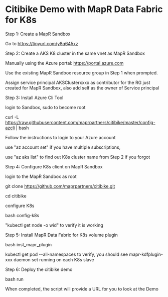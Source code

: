 # Citibike Demo with MapR Data Fabric for K8s

Step 1: Create a MapR Sandbox

Go to https://tinyurl.com/y8q645xz

Step 2: Create a AKS K8 cluster in the same vnet as MapR Sandbox

Manually using the Azure portal: https://portal.azure.com

Use the existing MapR Sandbox resource group in Step 1 when prompted.

Assign service principal AKSClusterxxxx as contributor for the RG just created for MapR Sandbox, also add self as the owner of Service principal

Step 3: Install Azure Cli Tool

login to Sandbox, sudo to become root

curl -L https://raw.githubusercontent.com/maprpartners/citibike/master/config-azcli | bash

Follow the instructions to login to your Azure account

use "az account set" if you have multiple subscriptions, 

use "az aks list" to find out K8s cluster name from Step 2 if you forgot


Step 4: Configure K8s client on MapR Sandbox

login to the MapR Sandbox as root

git clone https://github.com/maprpartners/citibike.git

cd citibike

configure K8s

bash config-k8s

"kubectl get node -o wid" to verify it is working

Step 5: Install MapR Data Fabric for K8s volume plugin

bash inst_mapr_plugin 

kubectl get pod --all-namespaces to verify, you should see mapr-kdfplugin-xxx daemon set running on each K8s slave

Step 6: Deploy the citibike demo

bash run

When completed, the script will provide a URL for you to look at the Demo


